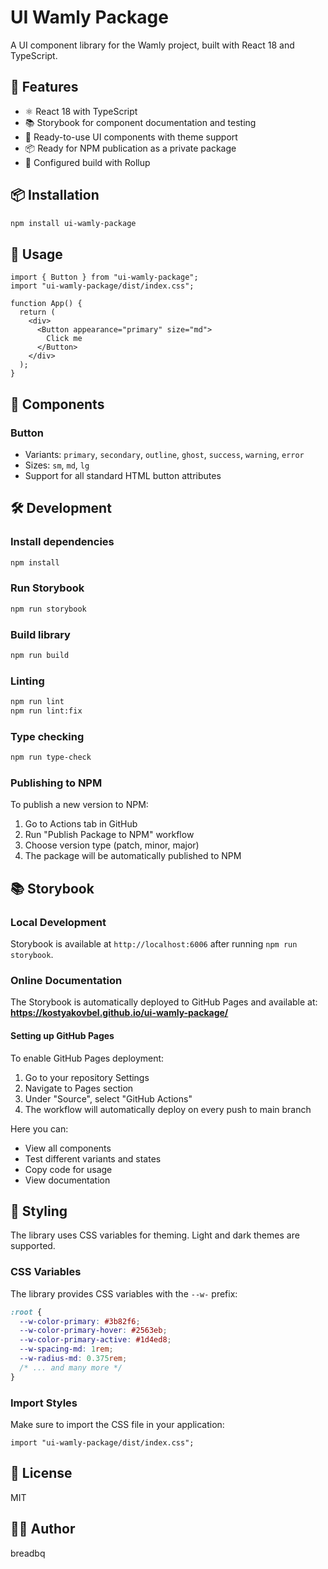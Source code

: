 # UI Wamly Package

A UI component library for the Wamly project, built with React 18 and TypeScript.

## 🚀 Features

- ⚛️ React 18 with TypeScript
- 📚 Storybook for component documentation and testing
- 🎨 Ready-to-use UI components with theme support
- 📦 Ready for NPM publication as a private package
- 🔧 Configured build with Rollup

## 📦 Installation

```bash
npm install ui-wamly-package
```

## 🎯 Usage

```tsx
import { Button } from "ui-wamly-package";
import "ui-wamly-package/dist/index.css";

function App() {
  return (
    <div>
      <Button appearance="primary" size="md">
        Click me
      </Button>
    </div>
  );
}
```

## 🧩 Components

### Button

- Variants: `primary`, `secondary`, `outline`, `ghost`, `success`, `warning`, `error`
- Sizes: `sm`, `md`, `lg`
- Support for all standard HTML button attributes

## 🛠 Development

### Install dependencies

```bash
npm install
```

### Run Storybook

```bash
npm run storybook
```

### Build library

```bash
npm run build
```

### Linting

```bash
npm run lint
npm run lint:fix
```

### Type checking

```bash
npm run type-check
```

### Publishing to NPM

To publish a new version to NPM:
1. Go to Actions tab in GitHub
2. Run "Publish Package to NPM" workflow
3. Choose version type (patch, minor, major)
4. The package will be automatically published to NPM

## 📚 Storybook

### Local Development

Storybook is available at `http://localhost:6006` after running `npm run storybook`.

### Online Documentation

The Storybook is automatically deployed to GitHub Pages and available at:
**https://kostyakovbel.github.io/ui-wamly-package/**

#### Setting up GitHub Pages

To enable GitHub Pages deployment:

1. Go to your repository Settings
2. Navigate to Pages section
3. Under "Source", select "GitHub Actions"
4. The workflow will automatically deploy on every push to main branch

Here you can:

- View all components
- Test different variants and states
- Copy code for usage
- View documentation

## 🎨 Styling

The library uses CSS variables for theming. Light and dark themes are supported.

### CSS Variables

The library provides CSS variables with the `--w-` prefix:

```css
:root {
  --w-color-primary: #3b82f6;
  --w-color-primary-hover: #2563eb;
  --w-color-primary-active: #1d4ed8;
  --w-spacing-md: 1rem;
  --w-radius-md: 0.375rem;
  /* ... and many more */
}
```

### Import Styles

Make sure to import the CSS file in your application:

```tsx
import "ui-wamly-package/dist/index.css";
```

## 📝 License

MIT

## 👨‍💻 Author

breadbq
